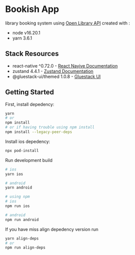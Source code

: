 <!-- prettier-ignore-start -->
# Bookish App

library booking system using [Open Library API](https://openlibrary.org/developers/api) created with :
- node v16.20.1
- yarn 3.6.1

## Stack Resources
- react-native ^0.72.0 - [React Nayive Documentation](https://reactnative.dev/docs/0.70/getting-started)
- zustand 4.4.1 - [Zustand Documentation](https://zustand-demo.pmnd.rs/)
- @gluestack-ui/themed 1.0.8 - [Gluestack UI](https://gluestack.io/)

## Getting Started
First, install depedency:
```bash
yarn
# or
npm install
# or if having trouble using npm install
npm install --legacy-peer-deps
```

Install ios depedency:
```bash
npx pod-install
```

Run development build
```bash
# ios
yarn ios

# android
yarn android

# using npm
# ios
npm run ios

# android
npm run android
```

If you have miss align depedency version run
```bash
yarn align-deps
# or
npm run align-deps
```
<!-- prettier-ignore-end -->
